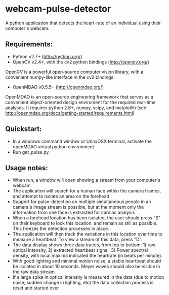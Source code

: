 webcam-pulse-detector
=====================

A python application that detects the heart-rate of an individual using their computer's webcam.

Requirements:
---------------

- Python v2.7+ (http://python.org/)
- OpenCV v2.4+, with the cv2 python bindings (http://opencv.org/)
 
OpenCV is a powerful open-source computer vision library, with a convenient 
numpy-like interface in the cv2 bindings.

- OpenMDAO v0.5.5+ (http://openmdao.org/)

OpenMDAO is an open-source engineering framework that serves as a convenient 
object-oriented design enviroment for the required real-time analyses.
It requires python 2.6+, numpy, scipy, and matplotlib 
(see http://openmdao.org/docs/getting-started/requirements.html)

Quickstart:
------------
- In a windows command window or Unix/OSX terminal, activate the openMDAO virtual 
python environment
- Run get_pulse.py

Usage notes:
----------
- When run, a window will open showing a stream from your computer's webcam
- The application will search for a human face within the camera frames, and 
attempt to isolate an area on the forehead
- Support for pulse-detection on multiple simultaneous people in an camera's 
image stream is possible, but at the moment only the information from one face 
is extracted for cardiac analysis
- When a forehead location has been isolated, the user should press "S" on their 
keyboard to lock this location, and remain as still as possible. This freezes 
the detection processes in place.
- The application will then track the variations in this location over time to 
measure a heartbeat. To view a stream of this data, press "D".
- The data display shows three data traces, from top to bottom: 1) raw optical 
intensity, 2) extracted heartbeat signal, 3) Power spectral density, with local 
maxima indicated the heartrate (in beats per minute). 
- With good lighting and minimal motion noise, a stable heartbeat should be 
isolated in about 10 seconds. Meyer waves should also be visible in the raw data
stream.
- If a large spike in optical intensity is measured in the data (due to motion 
noise, sudden change in lighting, etc) the data collection process is reset and 
started over